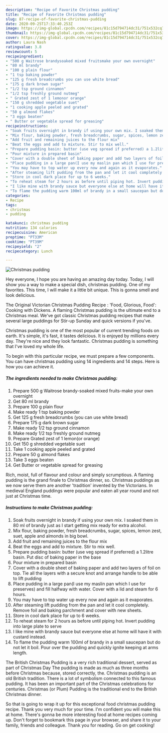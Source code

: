 ```yaml
---
description: "Recipe of Favorite Christmas pudding"
title: "Recipe of Favorite Christmas pudding"
slug: 87-recipe-of-favorite-christmas-pudding
date: 2020-09-25T17:33:40.253Z
image: https://img-global.cpcdn.com/recipes/81c15d794714dc31/751x532cq70/christmas-pudding-recipe-main-photo.jpg
thumbnail: https://img-global.cpcdn.com/recipes/81c15d794714dc31/751x532cq70/christmas-pudding-recipe-main-photo.jpg
cover: https://img-global.cpcdn.com/recipes/81c15d794714dc31/751x532cq70/christmas-pudding-recipe-main-photo.jpg
author: Laura Nash
ratingvalue: 3.8
reviewcount: 5
recipeingredient:
- "500 g Waitrose brandysoaked mixed fruitsmake your own overnight"
- "80 ml brandy"
- "100 g plain flour"
- "1 tsp baking powder"
- "125 g fresh breadcrumbs you can use white bread"
- "175 g dark brown sugar"
- "1/2 tsp ground cinnamon"
- "1/2 tsp freshly ground nutmeg"
- " Grated zest of 1 lemonor orange"
- "150 g shredded vegetable suet"
- "1 cooking apple peeled and grated"
- "50 g almond flakes"
- "3 eggs beaten"
- " Butter or vegetable spread for greasing"
recipeinstructions:
- "Soak fruits overnight in brandy if using your own mix. I soaked them in 80 ml of brandy just as I start getting mix ready for extra alcohol."
- "Mix flour, baking powder, fresh breadcrumbs, sugar, spices, lemon zest, suet, apple and almonds in big bowl."
- "Add fruit and remaining juices to the flour mix"
- "Beat the eggs and add to mixture. Stir to mix well."
- "Prepare pudding basin: butter (use veg spread if preferred) a 1.2litre basin. Put disc of baking paper in the base"
- "Pour mixture in prepared basin"
- "Cover with a double sheet of baking paper and add two layers of foil on top. Tie all the layers with a secure knot and arrange handle to be able to lift pudding"
- "Place pudding in a large pan(I use my maslin pan which I use for preserves) and fill halfway with water. Cover with a lid and steam for 6 hours."
- "You may have to top water up every now and again as it evaporates."
- "After steaming lift pudding from the pan and let it cool completely. Remove foil and baking parchment and cover with new sheets."
- "Store in cool dark place for up to 6 weeks."
- "To reheat steam for 2 hours as before until piping hot. Invert pudding into large plate to serve"
- "I like mine with brandy sauce but everyone else at home will have it with custard instead."
- "To flame the pudding warm 100ml of brandy in a small saucepan but do not let it boil. Pour over the pudding and quickly ignite keeping at arms length."
categories:
- Recipe
tags:
- christmas
- pudding

katakunci: christmas pudding 
nutrition: 134 calories
recipecuisine: American
preptime: "PT33M"
cooktime: "PT39M"
recipeyield: "2"
recipecategory: Lunch

---
```



![Christmas pudding](https://img-global.cpcdn.com/recipes/81c15d794714dc31/751x532cq70/christmas-pudding-recipe-main-photo.jpg)

Hey everyone, I hope you are having an amazing day today. Today, I will show you a way to make a special dish, christmas pudding. One of my favorites. This time, I will make it a little bit unique. This is gonna smell and look delicious.

The Original Victorian Christmas Pudding Recipe : &#39;Food, Glorious, Food&#39;: Cooking with Dickens. A flaming Christmas pudding is the ultimate end to a Christmas meal. We&#39;ve got classic Christmas pudding recipes that make several large puddings for Stir-up Sunday and quick versions if you&#39;ve.

Christmas pudding is one of the most popular of current trending foods on earth. It's simple, it's fast, it tastes delicious. It is enjoyed by millions every day. They're nice and they look fantastic. Christmas pudding is something that I've loved my whole life.


To begin with this particular recipe, we must prepare a few components. You can have christmas pudding using 14 ingredients and 14 steps. Here is how you can achieve it.

<!--inarticleads1-->

##### The ingredients needed to make Christmas pudding:

1. Prepare 500 g Waitrose brandy-soaked mixed fruits-make your own overnight
1. Get 80 ml brandy
1. Prepare 100 g plain flour
1. Make ready 1 tsp baking powder
1. Get 125 g fresh breadcrumbs (you can use white bread)
1. Prepare 175 g dark brown sugar
1. Make ready 1/2 tsp ground cinnamon
1. Make ready 1/2 tsp freshly ground nutmeg
1. Prepare  Grated zest of 1 lemon(or orange)
1. Get 150 g shredded vegetable suet
1. Take 1 cooking apple peeled and grated
1. Prepare 50 g almond flakes
1. Take 3 eggs beaten
1. Get  Butter or vegetable spread for greasing


Rich, moist, full of flavour and colour and simply scrumptious. A flaming pudding is the grand finale to Christmas dinner, so. Christmas puddings as we now serve them are another &#39;tradition&#39; invented by the Victorians. In medieval England puddings were popular and eaten all year round and not just at Christmas time. 

<!--inarticleads2-->

##### Instructions to make Christmas pudding:

1. Soak fruits overnight in brandy if using your own mix. I soaked them in 80 ml of brandy just as I start getting mix ready for extra alcohol.
1. Mix flour, baking powder, fresh breadcrumbs, sugar, spices, lemon zest, suet, apple and almonds in big bowl.
1. Add fruit and remaining juices to the flour mix
1. Beat the eggs and add to mixture. Stir to mix well.
1. Prepare pudding basin: butter (use veg spread if preferred) a 1.2litre basin. Put disc of baking paper in the base
1. Pour mixture in prepared basin
1. Cover with a double sheet of baking paper and add two layers of foil on top. Tie all the layers with a secure knot and arrange handle to be able to lift pudding
1. Place pudding in a large pan(I use my maslin pan which I use for preserves) and fill halfway with water. Cover with a lid and steam for 6 hours.
1. You may have to top water up every now and again as it evaporates.
1. After steaming lift pudding from the pan and let it cool completely. Remove foil and baking parchment and cover with new sheets.
1. Store in cool dark place for up to 6 weeks.
1. To reheat steam for 2 hours as before until piping hot. Invert pudding into large plate to serve
1. I like mine with brandy sauce but everyone else at home will have it with custard instead.
1. To flame the pudding warm 100ml of brandy in a small saucepan but do not let it boil. Pour over the pudding and quickly ignite keeping at arms length.


The British Christmas Pudding is a very rich traditional dessert, served as part of Christmas Day The pudding is made as much as three months before Christmas because, stored correctly, the. Christmas pudding is an old British tradition. There is a lot of symbolism connected to this famous pudding. It has been an important part of the Christmas celebrations for centuries. Christmas (or Plum) Pudding is the traditional end to the British Christmas dinner. 

So that is going to wrap it up for this exceptional food christmas pudding recipe. Thank you very much for your time. I'm confident you will make this at home. There's gonna be more interesting food at home recipes coming up. Don't forget to bookmark this page in your browser, and share it to your family, friends and colleague. Thank you for reading. Go on get cooking!

